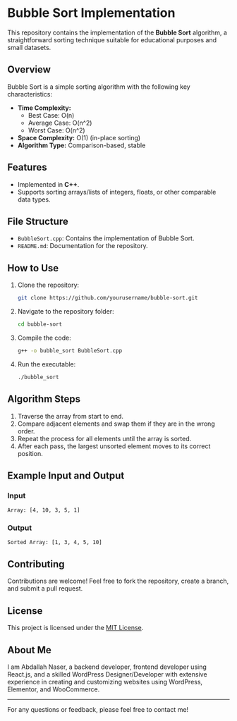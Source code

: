# Bubble Sort Implementation

This repository contains the implementation of the **Bubble Sort** algorithm, a straightforward sorting technique suitable for educational purposes and small datasets.

## Overview
Bubble Sort is a simple sorting algorithm with the following key characteristics:

- **Time Complexity:**
  - Best Case: O(n)
  - Average Case: O(n^2)
  - Worst Case: O(n^2)
- **Space Complexity:** O(1) (in-place sorting)
- **Algorithm Type:** Comparison-based, stable

## Features
- Implemented in **C++**.
- Supports sorting arrays/lists of integers, floats, or other comparable data types.

## File Structure
- `BubbleSort.cpp`: Contains the implementation of Bubble Sort.
- `README.md`: Documentation for the repository.

## How to Use
1. Clone the repository:
   ```bash
   git clone https://github.com/yourusername/bubble-sort.git
   ```
2. Navigate to the repository folder:
   ```bash
   cd bubble-sort
   ```
3. Compile the code:
   ```bash
   g++ -o bubble_sort BubbleSort.cpp
   ```
4. Run the executable:
   ```bash
   ./bubble_sort
   ```

## Algorithm Steps
1. Traverse the array from start to end.
2. Compare adjacent elements and swap them if they are in the wrong order.
3. Repeat the process for all elements until the array is sorted.
4. After each pass, the largest unsorted element moves to its correct position.

## Example Input and Output
### Input
```plaintext
Array: [4, 10, 3, 5, 1]
```
### Output
```plaintext
Sorted Array: [1, 3, 4, 5, 10]
```

## Contributing
Contributions are welcome! Feel free to fork the repository, create a branch, and submit a pull request.

## License
This project is licensed under the [MIT License](LICENSE).

## About Me
I am Abdallah Naser, a backend developer, frontend developer using React.js, and a skilled WordPress Designer/Developer with extensive experience in creating and customizing websites using WordPress, Elementor, and WooCommerce.

---

For any questions or feedback, please feel free to contact me!
